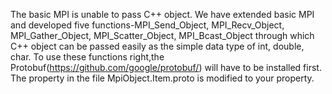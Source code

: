 The basic MPI is unable to pass C++ object. We have extended basic MPI and developed five functions-MPI_Send_Object, MPI_Recv_Object, MPI_Gather_Object, MPI_Scatter_Object, MPI_Bcast_Object through which C++ object can be passed easily as the simple data type of int, double, char.
To use these functions right,the Protobuf(https://github.com/google/protobuf/) will have to
be installed first. The property in the file MpiObject.Item.proto is modified to your property.

